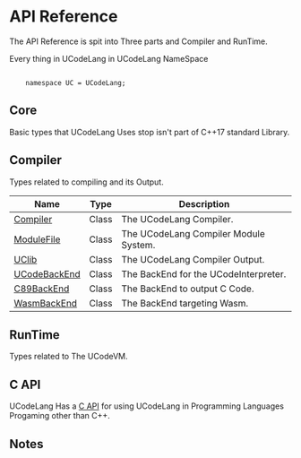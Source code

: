 # API Reference

The API Reference is spit into Three parts and Compiler and RunTime.

Every thing in UCodeLang in UCodeLang NameSpace

```

    namespace UC = UCodeLang;

```

## Core
Basic types that UCodeLang Uses stop isn't part of C++17 standard Library.


## Compiler
Types related to compiling and its Output.


| Name | Type | Description |
|--- | --- |  --- | 
[Compiler](./Reference/Compiler/Compiler.md) | Class | The UCodeLang Compiler.
[ModuleFile](./Reference/Compiler/ModuleFile.md) | Class | The UCodeLang Compiler Module System.
[UClib](./Reference/Compiler/ModuleFile.md) | Class | The UCodeLang Compiler Output.
[UCodeBackEnd](./Reference/BackEnds/UCodeBackEnd.md) | Class | The BackEnd for the UCodeInterpreter.
[C89BackEnd](./Reference/BackEnds/C89BackEnd.md) | Class | The BackEnd to output C Code.
[WasmBackEnd](./Reference/BackEnds/WasmBackEnd.md) | Class | The BackEnd targeting Wasm.

## RunTime
Types related to The UCodeVM.


## C API
UCodeLang Has a [C API](./Reference/CAPI.md) for using UCodeLang in  Programming Languages Progaming other than C++.

## Notes